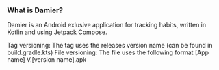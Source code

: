 ### What is Damier?
Damier is an Android exlusive application for tracking habits, written in Kotlin and using Jetpack Compose.

Tag versioning: The tag uses the releases version name (can be found in build.gradle.kts)
File versioning: The file uses the following format [App name] V.[version name].apk
